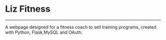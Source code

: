 # Liz Fitness
___________________________________________________________________________________________________

A webpage designed for a fitness coach to sell training programs, created with Python, Flask,MySQL and OAuth.
